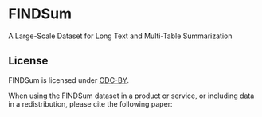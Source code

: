 # FINDSum
A Large-Scale Dataset for Long Text and Multi-Table Summarization

## License
FINDSum is licensed under [ODC-BY](https://opendatacommons.org/licenses/by/1-0/).

When using the FINDSum dataset in a product or service, or including data in a redistribution, please cite the following paper:
